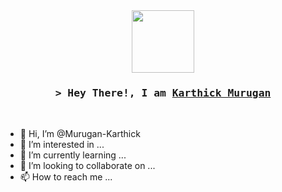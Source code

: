 <div id="header" align="center">
  <img src="https://media.giphy.com/media/M9gbBd9nbDrOTu1Mqx/giphy.gif" width="100"/>
</div>

<!-- Intro  -->
<h3 align="center">
        <samp>&gt; Hey There!, I am
                <b><a target="_blank" href="https://github.com/Murugan-Karthick">Karthick Murugan</a></b>
        </samp>
</h3>
<br>

- 👋 Hi, I’m @Murugan-Karthick
- 👀 I’m interested in ...
- 🌱 I’m currently learning ...
- 💞️ I’m looking to collaborate on ...
- 📫 How to reach me ...

<!---
Murugan-Karthick/Murugan-Karthick is a ✨ special ✨ repository because its `README.md` (this file) appears on your GitHub profile.
You can click the Preview link to take a look at your changes.
--->
